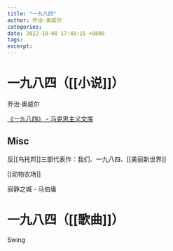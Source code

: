 ```yaml
---
title: "一九八四"
author: 乔治·奥威尔
categories: 
date: 2022-10-08 17:48:15 +0800
tags: 
excerpt: 
---
```






# 一九八四（[[小说]]）

乔治·奥威尔

[《一九八四》 - 马克思主义文库](https://www.marxists.org/chinese/reference-books/orwell-1984/index.htm)

## Misc

反[[乌托邦]]三部代表作：我们、一九八四、[[美丽新世界]]

[[动物农场]]

寂静之城 - 马伯庸

# 一九八四（[[歌曲]]）

Swing




